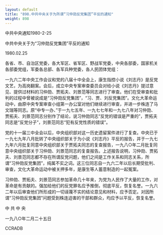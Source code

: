 ```yaml
---
layout: default
title: "898.中共中央关于为所谓“习仲勋反党集团”平反的通知"
weight: 898
---
```


中共中央通知1980-2-25

中共中央关于为“习仲勋反党集团”平反的通知

1980.02.25

各省、市、自治区党委，各大军区、省军区、野战军党委，中央各部委，国家机关各部委党组，军委各总部、各军兵种党委，各人民团体党组：

一九六二年中央工作会议和党的八届十中全会上，康生指控小说《刘志丹》是反党文艺，为高岗翻案。会后，成立中央专案审查委员会对给小说《刘志丹》提过意见、提供过材料的习仲勋、贾拓夫、刘景范等同志进行了审查。他们在受审查和批判的过程中曾被说成是“习仲勋反党集团”，“习、贾、刘反党集团”。文化大革命运动中，由原中央专案审查小组第一办公室对他们继续进行审查，并进一步株连了马文瑞等同志。原“中专一办、”于一九七五年、一九七七年和一九七八年对习仲勋、贾拓夫、刘景范同志分别作了结论，说习仲勋同志“反党的错误是严重的”，贾拓夫同志是“反党分子”，刘景范同志“犯有反党性质的错误”。

党的十一届三中全会以后，中央组织部对这一历史遗留案件进行了复查。中央已于一九七九年八月批转了中央组织部关于为小说《刘志丹》平反的报告，并于一九七九年六月批复同意中央组织部关于贾拓夫同志的复查报告，一九八○年二月批复同意中央组织部关于习仲勋、刘景范同志的复查报告。上述报告说明，习仲勋、贾拓夫、刘景范同志都不存在所谓反党问题，他们之间是工作关系和同志关系，所谓“习仲勋反党集团”，纯属不实之词。这三位同志自一九六二年以后长期受批判、审查，文化大革命运动中被关押多年，是康生等人蓄意制造的一起冤案。

习仲勋、贾拓夫、刘景范同志参加革命几十年来，为党为人民作了大量的工作，对革命是有贡献的。强加给他们的反党罪名应予推倒，彻底平反，恢复名誉。一九六二年以后审查他们所形成的一切诬蔑不实的结论意见和材料，应予否定。对因所谓“习仲勋反党集团”问题受到株连迫害的干部和群众，均应予以平反，恢复名誉。

中  共  中  央

一九八○年二月二十五日

CCRADB


